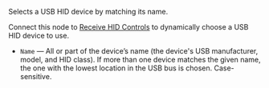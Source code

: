 Selects a USB HID device by matching its name.

Connect this node to [Receive HID Controls](vuo-node://vuo.hid.receive) to dynamically choose a USB HID device to use.

   - `Name` — All or part of the device’s name (the device's USB manufacturer, model, and HID class).  If more than one device matches the given name, the one with the lowest location in the USB bus is chosen.  Case-sensitive.
